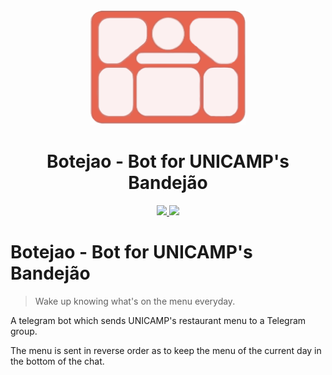 <div align="center">
  <img src="logo.png" width="250"/>
  <h1>Botejao - Bot for UNICAMP's Bandejão</h1>
   <a href="https://travis-ci.com/tiberiusferreira/botejao">
    <img src="https://travis-ci.com/tiberiusferreira/botejao.svg?branch=master">
   </a>
   <a href="https://t.me/botejao_unicamp">
    <img src="https://img.shields.io/badge/telegram%20channel-t.me/botejao_unicamp-blueviolet">
   </a>
  
</div>

# Botejao - Bot for UNICAMP's Bandejão 
> Wake up knowing what's on the menu everyday.

A telegram bot which sends UNICAMP's restaurant menu to a Telegram group.

The menu is sent in reverse order as to keep the menu of the current day in the bottom of the chat.



